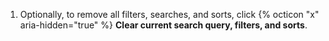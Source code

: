 1. Optionally, to remove all filters, searches, and sorts, click {% octicon "x" aria-hidden="true" %} **Clear current search query, filters, and sorts**.
